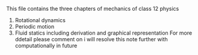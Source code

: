 This file contains the three chapters of mechanics of class 12 physics 
1. Rotational dynamics
2. Periodic motion
3. Fluid statics including derivation  and graphical representation
   For more ddetail please comment on i will resolve this note further with computationally in future
